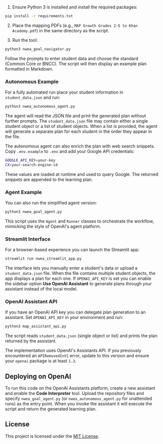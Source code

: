 1. Ensure Python 3 is installed and install the required packages:

```bash
pip install -r requirements.txt
```

2. Place the mapping PDFs (e.g., `MAP Growth Grades 2-5 to Khan Academy.pdf`) in the same directory as the script.

3. Run the tool:

```bash
python3 nwea_goal_navigator.py
```

Follow the prompts to enter student data and choose the standard (Common Core or BNCC). The script will then display an example plan formatted in Markdown.

### Autonomous Example

For a fully automated run place your student information in ``student_data.json`` and run:

```bash
python3 nwea_autonomous_agent.py
```

The agent will read the JSON file and print the generated plan without further prompts. The
``student_data.json`` file may contain either a single student object or a list of student
objects. When a list is provided, the agent will generate a separate plan for each student in
the order they appear in the file.

The autonomous agent can also enrich the plan with web search snippets. Copy
`.env.example` to `.env` and add your Google API credentials:

```bash
GOOGLE_API_KEY=your-key
CX=your-search-engine-id
```

These values are loaded at runtime and used to query Google. The returned
snippets are appended to the learning plan.

### Agent Example

You can also run the simplified agent version:

```bash
python3 nwea_goal_agent.py
```

This script uses the `Agent` and `Runner` classes to orchestrate the workflow, mimicking the style of OpenAI's agent platform.

### Streamlit Interface

For a browser-based experience you can launch the Streamlit app:

```bash
streamlit run nwea_streamlit_app.py
```

The interface lets you manually enter a student's data or upload a `student_data.json` file. When the file contains multiple student objects, the app displays a plan for each one. If `OPENAI_API_KEY` is set you can enable the sidebar option **Use OpenAI Assistant** to generate plans through your assistant instead of the local model.

### OpenAI Assistant API

If you have an OpenAI API key you can delegate plan generation to an assistant. Set `OPENAI_API_KEY` in your environment and run:

```bash
python3 map_assistant_api.py
```

The script reads `student_data.json` (single object or list) and prints the plan returned by the assistant.

The implementation uses OpenAI's Assistants API. If you previously encountered
an `APIRemovedInV1` error, update to this version and ensure your `openai`
package is at least `1.3`.

## Deploying on OpenAI

To run this code on the OpenAI Assistants platform, create a new assistant and
enable the **Code Interpreter** tool. Upload the repository files and specify
``nwea_goal_agent.py`` (or ``nwea_autonomous_agent.py`` for unattended runs) as
the entry point. When you invoke the assistant it will execute the script and
return the generated learning plan.

## License

This project is licensed under the [MIT License](LICENSE).
